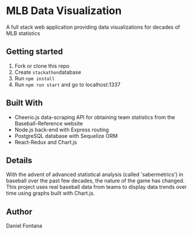 # MLB Data Visualization

A full stack web application providing data visualizations for decades of MLB statistics

## Getting started

1. Fork or clone this repo
2. Create `stackathon`database
3. Run `npm install`
4. Run `npm run start` and go to localhost:1337


## Built With
 - Cheerio.js data-scraping API for obtaining team statistics from the Baseball-Reference website
 - Node.js back-end with Express routing
 - PostgreSQL database with Sequelize ORM
 - React-Redux and Chart.js 

## Details
 With the advent of advanced statistical analysis (called 'sabermetrics') in baseball over the past few decades, the nature of the game has changed. This project uses real baseball data from teams to display data trends over time using graphs built with Chart.js.
 
## Author
 Daniel Fontana
